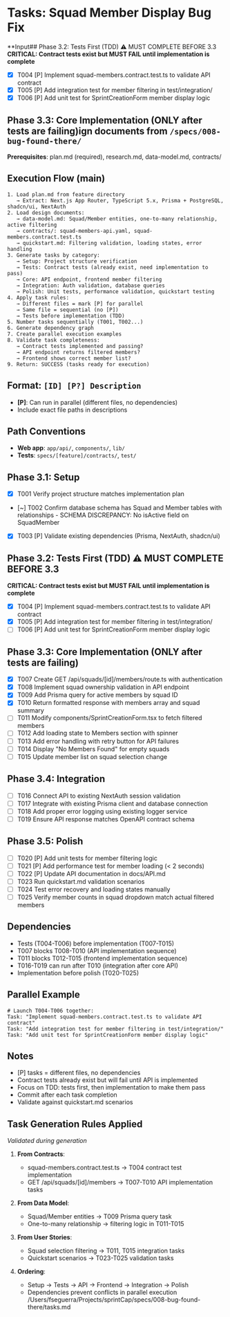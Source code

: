 # Tasks: Squad Member Display Bug Fix

**Input## Phase 3.2: Tests First (TDD) ⚠️ MUST COMPLETE BEFORE 3.3
**CRITICAL: Contract tests exist but MUST FAIL until implementation is complete**
- [x] T004 [P] Implement squad-members.contract.test.ts to validate API contract
- [x] T005 [P] Add integration test for member filtering in test/integration/
- [x] T006 [P] Add unit test for SprintCreationForm member display logic

## Phase 3.3: Core Implementation (ONLY after tests are failing)ign documents from `/specs/008-bug-found-there/`
**Prerequisites**: plan.md (required), research.md, data-model.md, contracts/

## Execution Flow (main)
```
1. Load plan.md from feature directory
   → Extract: Next.js App Router, TypeScript 5.x, Prisma + PostgreSQL, shadcn/ui, NextAuth
2. Load design documents:
   → data-model.md: Squad/Member entities, one-to-many relationship, active filtering
   → contracts/: squad-members-api.yaml, squad-members.contract.test.ts
   → quickstart.md: Filtering validation, loading states, error handling
3. Generate tasks by category:
   → Setup: Project structure verification
   → Tests: Contract tests (already exist, need implementation to pass)
   → Core: API endpoint, frontend member filtering
   → Integration: Auth validation, database queries
   → Polish: Unit tests, performance validation, quickstart testing
4. Apply task rules:
   → Different files = mark [P] for parallel
   → Same file = sequential (no [P])
   → Tests before implementation (TDD)
5. Number tasks sequentially (T001, T002...)
6. Generate dependency graph
7. Create parallel execution examples
8. Validate task completeness:
   → Contract tests implemented and passing?
   → API endpoint returns filtered members?
   → Frontend shows correct member list?
9. Return: SUCCESS (tasks ready for execution)
```

## Format: `[ID] [P?] Description`
- **[P]**: Can run in parallel (different files, no dependencies)
- Include exact file paths in descriptions

## Path Conventions
- **Web app**: `app/api/`, `components/`, `lib/`
- **Tests**: `specs/[feature]/contracts/`, `test/`

## Phase 3.1: Setup
- [x] T001 Verify project structure matches implementation plan
- [~] T002 Confirm database schema has Squad and Member tables with relationships - SCHEMA DISCREPANCY: No isActive field on SquadMember
- [x] T003 [P] Validate existing dependencies (Prisma, NextAuth, shadcn/ui)

## Phase 3.2: Tests First (TDD) ⚠️ MUST COMPLETE BEFORE 3.3
**CRITICAL: Contract tests exist but MUST FAIL until implementation is complete**
- [x] T004 [P] Implement squad-members.contract.test.ts to validate API contract
- [x] T005 [P] Add integration test for member filtering in test/integration/
- [ ] T006 [P] Add unit test for SprintCreationForm member display logic

## Phase 3.3: Core Implementation (ONLY after tests are failing)
- [x] T007 Create GET /api/squads/[id]/members/route.ts with authentication
- [x] T008 Implement squad ownership validation in API endpoint
- [x] T009 Add Prisma query for active members by squad ID
- [x] T010 Return formatted response with members array and squad summary
- [ ] T011 Modify components/SprintCreationForm.tsx to fetch filtered members
- [ ] T012 Add loading state to Members section with spinner
- [ ] T013 Add error handling with retry button for API failures
- [ ] T014 Display "No Members Found" for empty squads
- [ ] T015 Update member list on squad selection change

## Phase 3.4: Integration
- [ ] T016 Connect API to existing NextAuth session validation
- [ ] T017 Integrate with existing Prisma client and database connection
- [ ] T018 Add proper error logging using existing logger service
- [ ] T019 Ensure API response matches OpenAPI contract schema

## Phase 3.5: Polish
- [ ] T020 [P] Add unit tests for member filtering logic
- [ ] T021 [P] Add performance test for member loading (< 2 seconds)
- [ ] T022 [P] Update API documentation in docs/API.md
- [ ] T023 Run quickstart.md validation scenarios
- [ ] T024 Test error recovery and loading states manually
- [ ] T025 Verify member counts in squad dropdown match actual filtered members

## Dependencies
- Tests (T004-T006) before implementation (T007-T015)
- T007 blocks T008-T010 (API implementation sequence)
- T011 blocks T012-T015 (frontend implementation sequence)
- T016-T019 can run after T010 (integration after core API)
- Implementation before polish (T020-T025)

## Parallel Example
```
# Launch T004-T006 together:
Task: "Implement squad-members.contract.test.ts to validate API contract"
Task: "Add integration test for member filtering in test/integration/"
Task: "Add unit test for SprintCreationForm member display logic"
```

## Notes
- [P] tasks = different files, no dependencies
- Contract tests already exist but will fail until API is implemented
- Focus on TDD: tests first, then implementation to make them pass
- Commit after each task completion
- Validate against quickstart.md scenarios

## Task Generation Rules Applied
*Validated during generation*

1. **From Contracts**:
   - squad-members.contract.test.ts → T004 contract test implementation
   - GET /api/squads/[id]/members → T007-T010 API implementation tasks
   
2. **From Data Model**:
   - Squad/Member entities → T009 Prisma query task
   - One-to-many relationship → filtering logic in T011-T015
   
3. **From User Stories**:
   - Squad selection filtering → T011, T015 integration tasks
   - Quickstart scenarios → T023-T025 validation tasks

4. **Ordering**:
   - Setup → Tests → API → Frontend → Integration → Polish
   - Dependencies prevent conflicts in parallel execution</content>
<parameter name="filePath">/Users/fseguerra/Projects/sprintCap/specs/008-bug-found-there/tasks.md